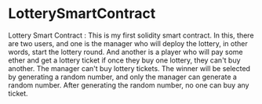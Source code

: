 # LotterySmartContract

Lottery Smart Contract
: This is my first solidity smart contract.
In this, there are two users, and
one is the manager who will deploy the lottery, in other words, start the lottery round. 
And another is a player who will pay some ether and get a lottery ticket if once they buy one lottery, they can't buy another. 
The manager can't buy lottery tickets. 
The winner will be selected by generating a random number, and only the manager can generate a random number. 
After generating the random number, no one can buy any ticket. 
